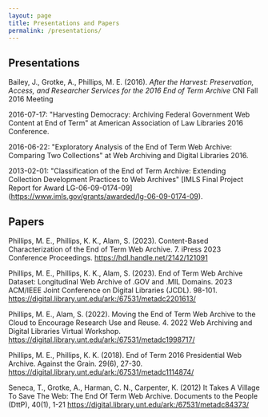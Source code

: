 ```yaml
---
layout: page
title: Presentations and Papers
permalink: /presentations/
---
```


## Presentations

Bailey, J., Grotke, A., Phillips, M. E. (2016). _After the Harvest: Preservation, Access, and Researcher Services for the 2016 End of Term Archive_ CNI Fall 2016 Meeting 

2016-07-17: "Harvesting Democracy: Archiving Federal Government Web Content at End of Term" at American Association of Law Libraries 2016 Conference.

2016-06-22: "Exploratory Analysis of the End of Term Web Archive: Comparing Two Collections" at Web Archiving and Digital Libraries 2016.

2013-02-01: "Classification of the End of Term Archive: Extending Collection Development Practices to Web Archives" [IMLS Final Project Report for Award LG-06-09-0174-09] (https://www.imls.gov/grants/awarded/lg-06-09-0174-09).

## Papers

Phillips, M. E., Phillips, K. K., Alam, S. (2023). Content-Based Characterization of the End of Term Web Archive. 7. iPress 2023 Conference Proceedings. https://hdl.handle.net/2142/121091

Phillips, M. E., Phillips, K. K., Alam, S. (2023). End of Term Web Archive Dataset: Longitudinal Web Archive of .GOV and .MIL Domains. 2023 ACM/IEEE Joint Conference on Digital Libraries (JCDL). 98-101. https://digital.library.unt.edu/ark:/67531/metadc2201613/

Phillips, M. E., Alam, S. (2022). Moving the End of Term Web Archive to the Cloud to Encourage Research Use and Reuse. 4. 2022 Web Archiving and Digital Libraries Virtual Workshop. https://digital.library.unt.edu/ark:/67531/metadc1998717/

Phillips, M. E., Phillips, K. K. (2018). End of Term 2016 Presidential Web Archive. Against the Grain. 29(6), 27-30. https://digital.library.unt.edu/ark:/67531/metadc1114874/

Seneca, T., Grotke, A., Harman, C. N., Carpenter, K. (2012) It Takes A Village To Save The Web: The End Of Term Web Archive. Documents to the People (DttP), 40(1), 1-21 https://digital.library.unt.edu/ark:/67531/metadc84373/
